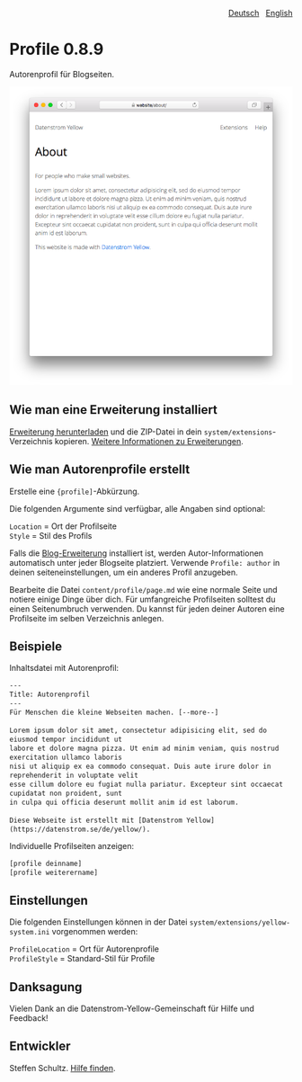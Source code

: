 <p align="right"><a href="README-de.md">Deutsch</a> &nbsp; <a href="README.md">English</a></p>

# Profile 0.8.9

Autorenprofil für Blogseiten. 

<p align="center"><img src="profile-screenshot.png?raw=true" alt="Bildschirmfoto"></p>

## Wie man eine Erweiterung installiert

[Erweiterung herunterladen](https://github.com/schulle4u/yellow-extensions-schulle4u/raw/main/downloads/profile.zip) und die ZIP-Datei in dein `system/extensions`-Verzeichnis kopieren. [Weitere Informationen zu Erweiterungen](https://github.com/annaesvensson/yellow-update/tree/main/README-de.md).

## Wie man Autorenprofile erstellt

Erstelle eine `{profile]`-Abkürzung. 

Die folgenden Argumente sind verfügbar, alle Angaben sind optional:

`Location` = Ort der Profilseite   
`Style` = Stil des Profils  

Falls die [Blog-Erweiterung](https://github.com/annaesvensson/yellow-blog/tree/main/README-de.md) installiert ist, werden Autor-Informationen automatisch unter jeder Blogseite platziert. Verwende `Profile: author` in deinen seiteneinstellungen, um ein anderes Profil anzugeben. 

Bearbeite die Datei `content/profile/page.md` wie eine normale Seite und notiere einige Dinge über dich. Für umfangreiche Profilseiten solltest du einen Seitenumbruch verwenden. Du kannst für jeden deiner Autoren eine Profilseite im selben Verzeichnis anlegen. 

## Beispiele

Inhaltsdatei mit Autorenprofil:

```
---
Title: Autorenprofil
---
Für Menschen die kleine Webseiten machen. [--more--]

Lorem ipsum dolor sit amet, consectetur adipisicing elit, sed do eiusmod tempor incididunt ut 
labore et dolore magna pizza. Ut enim ad minim veniam, quis nostrud exercitation ullamco laboris 
nisi ut aliquip ex ea commodo consequat. Duis aute irure dolor in reprehenderit in voluptate velit 
esse cillum dolore eu fugiat nulla pariatur. Excepteur sint occaecat cupidatat non proident, sunt 
in culpa qui officia deserunt mollit anim id est laborum.

Diese Webseite ist erstellt mit [Datenstrom Yellow](https://datenstrom.se/de/yellow/). 
```

Individuelle Profilseiten anzeigen:

    [profile deinname]
    [profile weiterername]

## Einstellungen

Die folgenden Einstellungen können in der Datei `system/extensions/yellow-system.ini` vorgenommen werden:

`ProfileLocation` = Ort für Autorenprofile   
`ProfileStyle` = Standard-Stil für Profile  

## Danksagung

Vielen Dank an die Datenstrom-Yellow-Gemeinschaft für Hilfe und Feedback!

## Entwickler

Steffen Schultz. [Hilfe finden](https://datenstrom.se/de/yellow/help/).
